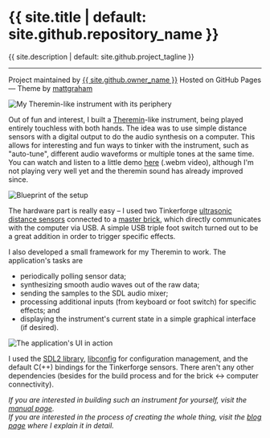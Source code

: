 <div id="title">
<h1>{{ site.title | default: site.github.repository_name }}</h1>
<p>{{ site.description | default: site.github.project_tagline }}</p>
<hr>
<span class="credits left">Project maintained by <a href="{{ site.github.owner_url }}">{{ site.github.owner_name }}</a></span>
<span class="credits right">Hosted on GitHub Pages &mdash; Theme by <a href="https://twitter.com/michigangraham">mattgraham</a></span>
</div>

![My Theremin-like instrument with its periphery](http://dominikschreiber.de/theremin/theremin-periphery-small.jpg)

Out of fun and interest, I built a [Theremin](https://en.wikipedia.org/wiki/Theremin)-like instrument, being played entirely touchless with both hands. The idea was to use simple distance sensors with a digital output to do the audio synthesis on a computer. This allows for interesting and fun ways to tinker with the instrument, such as "auto-tune", different audio waveforms or multiple tones at the same time. You can watch and listen to a little demo [here](http://dominikschreiber.de/vid/theremin-demo.webm) (.webm video), although I'm not playing very well yet and the theremin sound has already improved since.

![Blueprint of the setup](http://dominikschreiber.de/theremin/blueprint.png)

The hardware part is really easy – I used two Tinkerforge [ultrasonic distance sensors](https://www.tinkerforge.com/de/doc/Hardware/Bricklets/Distance_US.html#distance-us-bricklet) connected to a [master brick](https://www.tinkerforge.com/de/doc/Hardware/Bricks/Master_Brick.html), which directly communicates with the computer via USB. A simple USB triple foot switch turned out to be a great addition in order to trigger specific effects.

I also developed a small framework for my Theremin to work. The application's tasks are

* periodically polling sensor data;
* synthesizing smooth audio waves out of the raw data;
* sending the samples to the SDL audio mixer;
* processing additional inputs (from keyboard or foot switch) for specific effects; and
* displaying the instrument's current state in a simple graphical interface (if desired).

![The application's UI in action](http://dominikschreiber.de/theremin/ui.jpg)

I used the [SDL2 library](http://libsdl.org), [libconfig](http://www.hyperrealm.com/libconfig/) for configuration management, and the default C(++) bindings for the Tinkerforge sensors. There aren't any other dependencies (besides for the build process and for the brick ↔ computer connectivity).

_If you are interested in building such an instrument for yourself, visit the [manual page](manual.html)._  
_If you are interested in the process of creating the whole thing, visit the [blog page](blog.html) where I explain it in detail._
